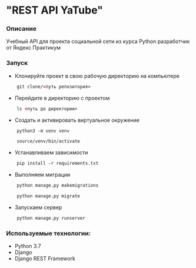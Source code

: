 # "REST API YaTube"

### Описание
  Учебный API для проекта социальной сети из курса Python разработчик от Яндекс Практикум
  
### Запуск
  - Клонируйте проект в свою рабочую директорию на компьютере
```html
    git clone/<путь репозитория>
```
  - Перейдите в директорию с проектом
```html
    ls <путь до директории>
```
  - Создать и активировать виртуальное окружение

```html
    python3 -m venv venv
```
```html
    source/venv/bin/activate
```
  - Устанавливаем зависимости
```html
    pip install -r requirements.txt 
```
  - Выполняем миграции
```html
    python manage.py makemigrations 
```
```html
    python manage.py migrate 
```
  - Запускаем сервер
```html
    python manage.py runserver
```

### Используемые технологии:
  - Python 3.7
  - Django
  - Django REST Framework
